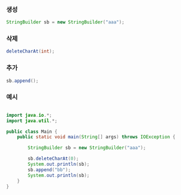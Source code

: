 ### 생성

```java
StringBuilder sb = new StringBuilder("aaa");
```

### 삭제

```java
deleteCharAt(int);
```

### 추가

```java
sb.append();
```

### 예시

```java

import java.io.*;
import java.util.*;

public class Main {
	public static void main(String[] args) throws IOException {

		StringBuilder sb = new StringBuilder("aaa");

		sb.deleteCharAt(0);
		System.out.println(sb);
		sb.append("bb");
		System.out.println(sb);
	}
}

```
